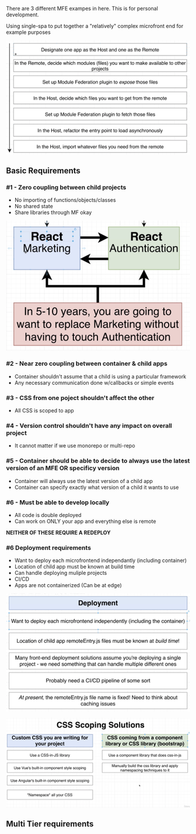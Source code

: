 There are 3 different MFE exampes in here. This is for personal development.

Using single-spa to put together a "relatively" complex microfront end for example purposes

![how](./images/how.png)

## Basic Requirements
### #1 - Zero coupling between child projects
* No importing of functions/objects/classes
* No shared state
* Share libraries through MF okay

![coupling issue](./images/coupling-issue.png)

### #2 - Near zero coupling between container & child apps
* Container shouldn't assume that a child is using a particular framework
* Any necessary communication done w/callbacks or simple events

### #3 - CSS from one poject shouldn't affect the other
* All CSS is scoped to app

### #4 - Version control shouldn't have any impact on overall project
* It cannot matter if we use monorepo or multi-repo

### #5 - Container should be able to decide to always use the latest version of an MFE OR specificy version
* Container will always use the latest version of a child app 
* Container can specify exactly what version of a child it wants to use

### #6 - Must be able to develop locally
* All code is double deployed
* Can work on ONLY your app and everything else is remote

**NEITHER OF THESE REQUIRE A REDEPLOY**

### #6 Deployment requirements
* Want to deploy each microfrontend independantly (including container)
* Location of child app must be known at build time
* Can handle deploying muliple projects
* CI/CD
* Apps are not containerized (Can be at edge)

![deployment requirements](./images/deployment-requirements.png)

![css scoping solutions](./images/css-scoping-solutions.png)

## Multi Tier requirements